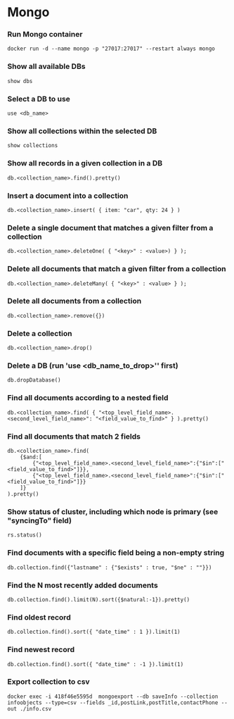 # Mongo

### Run Mongo container
```shell
docker run -d --name mongo -p "27017:27017" --restart always mongo
```

### Show all available DBs
```shell
show dbs
```

### Select a DB to use
```shell
use <db_name>
```

### Show all collections within the selected DB
```shell
show collections
```

### Show all records in a given collection in a DB
```shell
db.<collection_name>.find().pretty()
```

### Insert a document into a collection
```shell
db.<collection_name>.insert( { item: "car", qty: 24 } )
```

### Delete a single document that matches a given filter from a collection
```shell
db.<collection_name>.deleteOne( { "<key>" : <value>) } );
```

### Delete all documents that match a given filter from a collection
```shell
db.<collection_name>.deleteMany( { "<key>" : <value> } );
```

### Delete all documents from a collection
```shell
db.<collection_name>.remove({})
```

### Delete a collection
```shell
db.<collection_name>.drop()
```

### Delete a DB (run 'use <db_name_to_drop>'' first)
```shell
db.dropDatabase()
```

### Find all documents according to a nested field
```shell
db.<collection_name>.find( { "<top_level_field_name>.<second_level_field_name>": "<field_value_to_find>" } ).pretty()
```

### Find all documents that match 2 fields
```shell
db.<collection_name>.find(
    {$and:[
        {"<top_level_field_name>.<second_level_field_name>":{"$in":["<field_value_to_find>"]}},
        {"<top_level_field_name>.<second_level_field_name>":{"$in":["<field_value_to_find>"]}}
    ]}
).pretty()
```

### Show status of cluster, including which node is primary (see "syncingTo" field)
```shell
rs.status()
```

### Find documents with a specific field being a non-empty string
```shell
db.collection.find({"lastname" : {"$exists" : true, "$ne" : ""}})
```

### Find the N most recently added documents
```shell
db.collection.find().limit(N).sort({$natural:-1}).pretty()
```

### Find oldest record
```shell
db.collection.find().sort({ "date_time" : 1 }).limit(1)
```

### Find newest record
```shell
db.collection.find().sort({ "date_time" : -1 }).limit(1)
```

### Export collection to csv
```shell
docker exec -i 418f46e5595d  mongoexport --db saveInfo --collection infoobjects --type=csv --fields _id,postLink,postTitle,contactPhone --out ./info.csv
```
